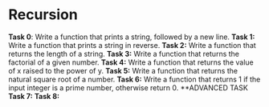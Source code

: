# Recursion
**Task 0**: Write a function that prints a string, followed by a new line.
**Task 1:** Write a function that prints a string in reverse.
**Task 2:** Write a function that returns the length of a string.
**Task 3:** Write a function that returns the factorial of a given number.
**Task 4:** Write a function that returns the value of x raised to the power of y.
**Task 5:** Write a function that returns the natural square root of a number.
**Task 6:** Write a function that returns 1 if the input integer is a prime number, otherwise return 0.
	**ADVANCED TASK
**Task 7:** 
**Task 8:**
